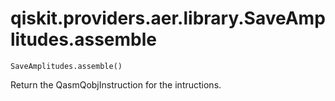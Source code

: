 # qiskit.providers.aer.library.SaveAmplitudes.assemble

`SaveAmplitudes.assemble()`

Return the QasmQobjInstruction for the intructions.
